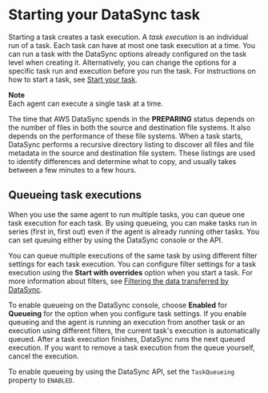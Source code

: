 # Starting your DataSync task<a name="run-task"></a>

Starting a task creates a task execution\. A *task execution* is an individual run of a task\. Each task can have at most one task execution at a time\. You can run a task with the DataSync options already configured on the task level when creating it\. Alternatively, you can change the options for a specific task run and execution before you run the task\. For instructions on how to start a task, see [Start your task](run-your-task.md)\.

**Note**  
Each agent can execute a single task at a time\.

The time that AWS DataSync spends in the **PREPARING** status depends on the number of files in both the source and destination file systems\. It also depends on the performance of these file systems\. When a task starts, DataSync performs a recursive directory listing to discover all files and file metadata in the source and destination file system\. These listings are used to identify differences and determine what to copy, and usually takes between a few minutes to a few hours\.

## Queueing task executions<a name="queue-task-execution"></a>

When you use the same agent to run multiple tasks, you can queue one task execution for each task\. By using queueing, you can make tasks run in series \(first in, first out\) even if the agent is already running other tasks\. You can set queuing either by using the DataSync console or the API\.

You can queue multiple executions of the same task by using different filter settings for each task execution\. You can configure filter settings for a task execution using the **Start with overrides** option when you start a task\. For more information about filters, see [Filtering the data transferred by DataSync](filtering.md)\. 

To enable queueing on the DataSync console, choose **Enabled** for **Queueing** for the option when you configure task settings\. If you enable queueing and the agent is running an execution from another task or an execution using different filters, the current task's execution is automatically queued\. After a task execution finishes, DataSync runs the next queued execution\. If you want to remove a task execution from the queue yourself, cancel the execution\.

To enable queueing by using the DataSync API, set the `TaskQueueing` property to `ENABLED`\. 
